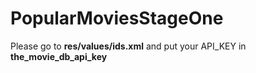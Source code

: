 # PopularMoviesStageOne
Please go to **res/values/ids.xml** and put your API_KEY in **the_movie_db_api_key**
